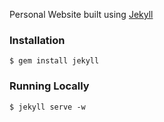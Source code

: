 Personal Website built using [Jekyll](http://jekyllrb.com/)

### Installation

```
$ gem install jekyll
```

### Running Locally

```
$ jekyll serve -w
```